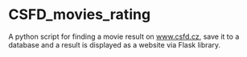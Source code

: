 # CSFD_movies_rating
A python script for finding a movie result on www.csfd.cz, save it to a database and a result is displayed as a website via Flask library.
